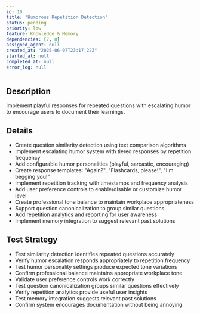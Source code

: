 ```yaml
---
id: 10
title: "Humorous Repetition Detection"
status: pending
priority: low
feature: Knowledge & Memory
dependencies: [7, 8]
assigned_agent: null
created_at: "2025-06-07T23:17:22Z"
started_at: null
completed_at: null
error_log: null
---
```


## Description

Implement playful responses for repeated questions with escalating humor to encourage users to document their learnings.

## Details

- Create question similarity detection using text comparison algorithms
- Implement escalating humor system with tiered responses by repetition frequency
- Add configurable humor personalities (playful, sarcastic, encouraging)
- Create response templates: "Again?", "Flashcards, please!", "I'm begging you!"
- Implement repetition tracking with timestamps and frequency analysis
- Add user preference controls to enable/disable or customize humor level
- Create professional tone balance to maintain workplace appropriateness
- Support question canonicalization to group similar questions
- Add repetition analytics and reporting for user awareness
- Implement memory integration to suggest relevant past solutions

## Test Strategy

- Test similarity detection identifies repeated questions accurately
- Verify humor escalation responds appropriately to repetition frequency
- Test humor personality settings produce expected tone variations
- Confirm professional balance maintains appropriate workplace tone
- Validate user preference controls work correctly
- Test question canonicalization groups similar questions effectively
- Verify repetition analytics provide useful user insights
- Test memory integration suggests relevant past solutions
- Confirm system encourages documentation without being annoying
